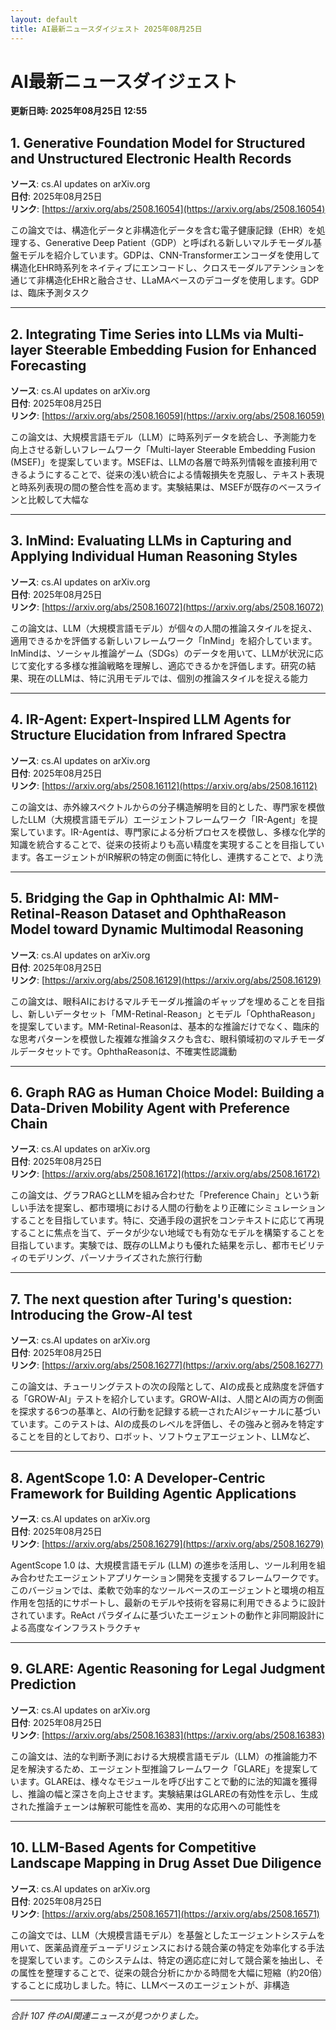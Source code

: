 ```yaml
---
layout: default
title: AI最新ニュースダイジェスト 2025年08月25日
---
```


# AI最新ニュースダイジェスト
**更新日時: 2025年08月25日 12:55**

## 1. Generative Foundation Model for Structured and Unstructured Electronic Health Records

**ソース**: cs.AI updates on arXiv.org  
**日付**: 2025年08月25日  
**リンク**: [https://arxiv.org/abs/2508.16054](https://arxiv.org/abs/2508.16054)  

この論文では、構造化データと非構造化データを含む電子健康記録（EHR）を処理する、Generative Deep Patient（GDP）と呼ばれる新しいマルチモーダル基盤モデルを紹介しています。GDPは、CNN-Transformerエンコーダを使用して構造化EHR時系列をネイティブにエンコードし、クロスモーダルアテンションを通じて非構造化EHRと融合させ、LLaMAベースのデコーダを使用します。GDPは、臨床予測タスク  

---

## 2. Integrating Time Series into LLMs via Multi-layer Steerable Embedding Fusion for Enhanced Forecasting

**ソース**: cs.AI updates on arXiv.org  
**日付**: 2025年08月25日  
**リンク**: [https://arxiv.org/abs/2508.16059](https://arxiv.org/abs/2508.16059)  

この論文は、大規模言語モデル（LLM）に時系列データを統合し、予測能力を向上させる新しいフレームワーク「Multi-layer Steerable Embedding Fusion (MSEF)」を提案しています。MSEFは、LLMの各層で時系列情報を直接利用できるようにすることで、従来の浅い統合による情報損失を克服し、テキスト表現と時系列表現の間の整合性を高めます。実験結果は、MSEFが既存のベースラインと比較して大幅な  

---

## 3. InMind: Evaluating LLMs in Capturing and Applying Individual Human Reasoning Styles

**ソース**: cs.AI updates on arXiv.org  
**日付**: 2025年08月25日  
**リンク**: [https://arxiv.org/abs/2508.16072](https://arxiv.org/abs/2508.16072)  

この論文は、LLM（大規模言語モデル）が個々の人間の推論スタイルを捉え、適用できるかを評価する新しいフレームワーク「InMind」を紹介しています。InMindは、ソーシャル推論ゲーム（SDGs）のデータを用いて、LLMが状況に応じて変化する多様な推論戦略を理解し、適応できるかを評価します。研究の結果、現在のLLMは、特に汎用モデルでは、個別の推論スタイルを捉える能力  

---

## 4. IR-Agent: Expert-Inspired LLM Agents for Structure Elucidation from Infrared Spectra

**ソース**: cs.AI updates on arXiv.org  
**日付**: 2025年08月25日  
**リンク**: [https://arxiv.org/abs/2508.16112](https://arxiv.org/abs/2508.16112)  

この論文は、赤外線スペクトルからの分子構造解明を目的とした、専門家を模倣したLLM（大規模言語モデル）エージェントフレームワーク「IR-Agent」を提案しています。IR-Agentは、専門家による分析プロセスを模倣し、多様な化学的知識を統合することで、従来の技術よりも高い精度を実現することを目指しています。各エージェントがIR解釈の特定の側面に特化し、連携することで、より洗  

---

## 5. Bridging the Gap in Ophthalmic AI: MM-Retinal-Reason Dataset and OphthaReason Model toward Dynamic Multimodal Reasoning

**ソース**: cs.AI updates on arXiv.org  
**日付**: 2025年08月25日  
**リンク**: [https://arxiv.org/abs/2508.16129](https://arxiv.org/abs/2508.16129)  

この論文は、眼科AIにおけるマルチモーダル推論のギャップを埋めることを目指し、新しいデータセット「MM-Retinal-Reason」とモデル「OphthaReason」を提案しています。MM-Retinal-Reasonは、基本的な推論だけでなく、臨床的な思考パターンを模倣した複雑な推論タスクも含む、眼科領域初のマルチモーダルデータセットです。OphthaReasonは、不確実性認識動  

---

## 6. Graph RAG as Human Choice Model: Building a Data-Driven Mobility Agent with Preference Chain

**ソース**: cs.AI updates on arXiv.org  
**日付**: 2025年08月25日  
**リンク**: [https://arxiv.org/abs/2508.16172](https://arxiv.org/abs/2508.16172)  

この論文は、グラフRAGとLLMを組み合わせた「Preference Chain」という新しい手法を提案し、都市環境における人間の行動をより正確にシミュレーションすることを目指しています。特に、交通手段の選択をコンテキストに応じて再現することに焦点を当て、データが少ない地域でも有効なモデルを構築することを目指しています。実験では、既存のLLMよりも優れた結果を示し、都市モビリティのモデリング、パーソナライズされた旅行行動  

---

## 7. The next question after Turing's question: Introducing the Grow-AI test

**ソース**: cs.AI updates on arXiv.org  
**日付**: 2025年08月25日  
**リンク**: [https://arxiv.org/abs/2508.16277](https://arxiv.org/abs/2508.16277)  

この論文は、チューリングテストの次の段階として、AIの成長と成熟度を評価する「GROW-AI」テストを紹介しています。GROW-AIは、人間とAIの両方の側面を探求する6つの基準と、AIの行動を記録する統一されたAIジャーナルに基づいています。このテストは、AIの成長のレベルを評価し、その強みと弱みを特定することを目的としており、ロボット、ソフトウェアエージェント、LLMなど、  

---

## 8. AgentScope 1.0: A Developer-Centric Framework for Building Agentic Applications

**ソース**: cs.AI updates on arXiv.org  
**日付**: 2025年08月25日  
**リンク**: [https://arxiv.org/abs/2508.16279](https://arxiv.org/abs/2508.16279)  

AgentScope 1.0 は、大規模言語モデル (LLM) の進歩を活用し、ツール利用を組み合わせたエージェントアプリケーション開発を支援するフレームワークです。このバージョンでは、柔軟で効率的なツールベースのエージェントと環境の相互作用を包括的にサポートし、最新のモデルや技術を容易に利用できるように設計されています。ReAct パラダイムに基づいたエージェントの動作と非同期設計による高度なインフラストラクチャ  

---

## 9. GLARE: Agentic Reasoning for Legal Judgment Prediction

**ソース**: cs.AI updates on arXiv.org  
**日付**: 2025年08月25日  
**リンク**: [https://arxiv.org/abs/2508.16383](https://arxiv.org/abs/2508.16383)  

この論文は、法的な判断予測における大規模言語モデル（LLM）の推論能力不足を解決するため、エージェント型推論フレームワーク「GLARE」を提案しています。GLAREは、様々なモジュールを呼び出すことで動的に法的知識を獲得し、推論の幅と深さを向上させます。実験結果はGLAREの有効性を示し、生成された推論チェーンは解釈可能性を高め、実用的な応用への可能性を  

---

## 10. LLM-Based Agents for Competitive Landscape Mapping in Drug Asset Due Diligence

**ソース**: cs.AI updates on arXiv.org  
**日付**: 2025年08月25日  
**リンク**: [https://arxiv.org/abs/2508.16571](https://arxiv.org/abs/2508.16571)  

この論文では、LLM（大規模言語モデル）を基盤としたエージェントシステムを用いて、医薬品資産デューデリジェンスにおける競合薬の特定を効率化する手法を提案しています。このシステムは、特定の適応症に対して競合薬を抽出し、その属性を整理することで、従来の競合分析にかかる時間を大幅に短縮（約20倍）することに成功しました。特に、LLMベースのエージェントが、非構造  

---

*合計 107 件のAI関連ニュースが見つかりました。*
